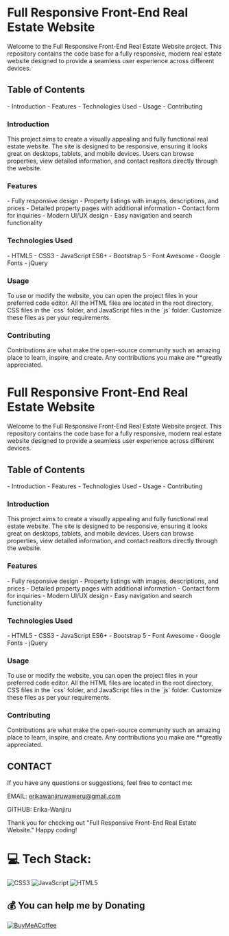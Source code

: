 <h1> Full Responsive Front-End Real Estate Website </h1>
<p> Welcome to the Full Responsive Front-End Real Estate Website project. This repository contains the code base for a fully responsive, modern real estate website designed to provide a seamless user experience across different devices. </p>

 <h2> Table of Contents </h2>
<p>
- Introduction
- Features
- Technologies Used
- Usage
- Contributing
</p>
 
<h3> Introduction </h3>

<p> This project aims to create a visually appealing and fully functional real estate website. The site is designed to be responsive, ensuring it looks great on desktops, tablets, and mobile devices. Users can browse properties, view detailed information, and contact realtors directly through the website. </p>

<h3> Features </h3>
<p>
- Fully responsive design
- Property listings with images, descriptions, and prices
- Detailed property pages with additional information
- Contact form for inquiries
- Modern UI/UX design
- Easy navigation and search functionality
</p>

<h3> Technologies Used </h3>
<p>
- HTML5
- CSS3
- JavaScript ES6+
- Bootstrap 5
- Font Awesome
- Google Fonts
- jQuery
</p>

<h3> Usage </h3>

<p> To use or modify the website, you can open the project files in your preferred code editor. All the HTML files are located in the root directory, CSS files in the `css` folder, and JavaScript files in the `js` folder. Customize these files as per your requirements. </p>

<h3> Contributing </h3>

<p> Contributions are what make the open-source community such an amazing place to learn, inspire, and create. Any contributions you make are **greatly appreciated. </p>

<h1> Full Responsive Front-End Real Estate Website </h1>
<p> Welcome to the Full Responsive Front-End Real Estate Website project. This repository contains the code base for a fully responsive, modern real estate website designed to provide a seamless user experience across different devices. </p>

 <h2> Table of Contents </h2>
<p>
- Introduction
- Features
- Technologies Used
- Usage
- Contributing
</p>
 
<h3> Introduction </h3>

<p> This project aims to create a visually appealing and fully functional real estate website. The site is designed to be responsive, ensuring it looks great on desktops, tablets, and mobile devices. Users can browse properties, view detailed information, and contact realtors directly through the website. </p>

<h3> Features </h3>
<p>
- Fully responsive design
- Property listings with images, descriptions, and prices
- Detailed property pages with additional information
- Contact form for inquiries
- Modern UI/UX design
- Easy navigation and search functionality
</p>

<h3> Technologies Used </h3>
<p>
- HTML5
- CSS3
- JavaScript ES6+
- Bootstrap 5
- Font Awesome
- Google Fonts
- jQuery
</p>

<h3> Usage </h3>

<p> To use or modify the website, you can open the project files in your preferred code editor. All the HTML files are located in the root directory, CSS files in the `css` folder, and JavaScript files in the `js` folder. Customize these files as per your requirements. </p>

<h3> Contributing </h3>

<p> Contributions are what make the open-source community such an amazing place to learn, inspire, and create. Any contributions you make are **greatly appreciated. </p>

<h2> CONTACT </h2>
<p>
If you have any questions or suggestions, feel free to contact me:

EMAIL: erikawanjiruwaweru@gmail.com

GITHUB: Erika-Wanjiru

Thank you for checking out "Full Responsive Front-End  Real Estate Website." Happy coding!
</p>


# 💻 Tech Stack:
![CSS3](https://img.shields.io/badge/css3-%231572B6.svg?style=for-the-badge&logo=css3&logoColor=white) ![JavaScript](https://img.shields.io/badge/javascript-%23323330.svg?style=for-the-badge&logo=javascript&logoColor=%23F7DF1E) ![HTML5](https://img.shields.io/badge/html5-%23E34F26.svg?style=for-the-badge&logo=html5&logoColor=white)

  ## 💰 You can help me by Donating
  [![BuyMeACoffee](https://img.shields.io/badge/Buy%20Me%20a%20Coffee-ffdd00?style=for-the-badge&logo=buy-me-a-coffee&logoColor=black)](https://buymeacoffee.com/https://buymeacoffee.com/erikawanjiru) 

  
<!-- Proudly created with GPRM ( https://gprm.itsvg.in ) -->
